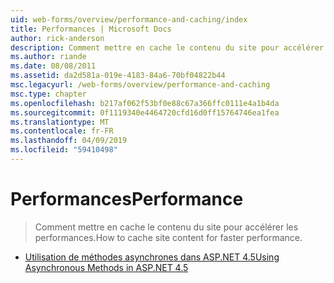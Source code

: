 ```yaml
---
uid: web-forms/overview/performance-and-caching/index
title: Performances | Microsoft Docs
author: rick-anderson
description: Comment mettre en cache le contenu du site pour accélérer les performances.
ms.author: riande
ms.date: 08/08/2011
ms.assetid: da2d581a-019e-4183-84a6-70bf04822b44
msc.legacyurl: /web-forms/overview/performance-and-caching
msc.type: chapter
ms.openlocfilehash: b217af062f53bf0e88c67a366ffc0111e4a1b4da
ms.sourcegitcommit: 0f1119340e4464720cfd16d0ff15764746ea1fea
ms.translationtype: MT
ms.contentlocale: fr-FR
ms.lasthandoff: 04/09/2019
ms.locfileid: "59410498"
---
```

# <a name="performance"></a><span data-ttu-id="c591e-103">Performances</span><span class="sxs-lookup"><span data-stu-id="c591e-103">Performance</span></span>

> <span data-ttu-id="c591e-104">Comment mettre en cache le contenu du site pour accélérer les performances.</span><span class="sxs-lookup"><span data-stu-id="c591e-104">How to cache site content for faster performance.</span></span>


- [<span data-ttu-id="c591e-105">Utilisation de méthodes asynchrones dans ASP.NET 4.5</span><span class="sxs-lookup"><span data-stu-id="c591e-105">Using Asynchronous Methods in ASP.NET 4.5</span></span>](using-asynchronous-methods-in-aspnet-45.md)
